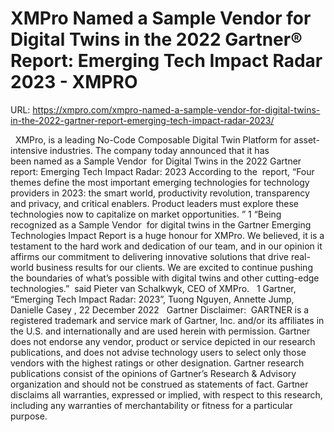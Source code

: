 # XMPro Named a Sample Vendor for Digital Twins in the 2022 Gartner® Report: Emerging Tech Impact Radar 2023 - XMPRO

URL: https://xmpro.com/xmpro-named-a-sample-vendor-for-digital-twins-in-the-2022-gartner-report-emerging-tech-impact-radar-2023/

 
XMPro, is a leading No-Code Composable Digital Twin Platform for asset-intensive industries. The company today announced that it has been named as a Sample Vendor  for Digital Twins in the 2022 Gartner report: Emerging Tech Impact Radar: 2023
According to the  report, “Four themes define the most important emerging technologies for technology providers in 2023: the smart world, productivity revolution, transparency and privacy, and critical enablers. Product leaders must explore these technologies now to capitalize on market opportunities. ” 1
“Being recognized as a Sample Vendor  for digital twins in the Gartner Emerging Technologies Impact Report is a huge honour for XMPro. We believed, it is a testament to the hard work and dedication of our team, and in our opinion it affirms our commitment to delivering innovative solutions that drive real-world business results for our clients. We are excited to continue pushing the boundaries of what’s possible with digital twins and other cutting-edge technologies.”  said Pieter van Schalkwyk, CEO of XMPro.
 
1 Gartner, “Emerging Tech Impact Radar: 2023”, Tuong Nguyen, Annette Jump, Danielle Casey , 22 December 2022  
Gartner Disclaimer: 
GARTNER is a registered trademark and service mark of Gartner, Inc. and/or its affiliates in the U.S. and internationally and are used herein with permission. Gartner does not endorse any vendor, product or service depicted in our research publications, and does not advise technology users to select only those vendors with the highest ratings or other designation. Gartner research publications consist of the opinions of Gartner’s Research & Advisory organization and should not be construed as statements of fact. Gartner disclaims all warranties, expressed or implied, with respect to this research, including any warranties of merchantability or fitness for a particular purpose.
 
 
 
 